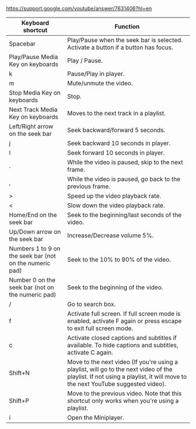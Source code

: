 https://support.google.com/youtube/answer/7631406?hl=en

| Keyboard shortcut                                       | Function                                                                                                                                                                   |
|---------------------------------------------------------|----------------------------------------------------------------------------------------------------------------------------------------------------------------------------|
| Spacebar                                                | Play/Pause when the seek bar is selected. Activate a button if a button has focus.                                                                                         |
| Play/Pause Media Key on keyboards                       | Play / Pause.                                                                                                                                                              |
| k                                                       | Pause/Play in player.                                                                                                                                                      |
| m                                                       | Mute/unmute the video.                                                                                                                                                     |
| Stop Media Key on keyboards                             | Stop.                                                                                                                                                                      |
| Next Track Media Key on keyboards                       | Moves to the next track in a playlist.                                                                                                                                     |
| Left/Right arrow on the seek bar                        | Seek backward/forward 5 seconds.                                                                                                                                           |
| j                                                       | Seek backward 10 seconds in player.                                                                                                                                        |
| l                                                       | Seek forward 10 seconds in player.                                                                                                                                         |
| .                                                       | While the video is paused, skip to the next frame.                                                                                                                         |
| ,                                                       | While the video is paused, go back to the previous frame.                                                                                                                  |
| >                                                       | Speed up the video playback rate.                                                                                                                                          |
| <                                                       | Slow down the video playback rate.                                                                                                                                         |
| Home/End on the seek bar                                | Seek to the beginning/last seconds of the video.                                                                                                                           |
| Up/Down arrow on the seek bar                           | Increase/Decrease volume 5%.                                                                                                                                               |
| Numbers 1 to 9 on the seek bar (not on the numeric pad) | Seek to the 10% to 90% of the video.                                                                                                                                       |
| Number 0 on the seek bar (not on the numeric pad)       | Seek to the beginning of the video.                                                                                                                                        |
| /                                                       | Go to search box.                                                                                                                                                          |
| f                                                       | Activate full screen. If full screen mode is enabled, activate F again or press escape to exit full screen mode.                                                           |
| c                                                       | Activate closed captions and subtitles if available. To hide captions and subtitles, activate C again.                                                                     |
| Shift+N                                                 | Move to the next video (If you're using a playlist, will go to the next video of the playlist. If not using a playlist, it will move to the next YouTube suggested video). |
| Shift+P                                                 | Move to the previous video. Note that this shortcut only works when you're using a playlist.                                                                               |
| i                                                       | Open the Miniplayer.                                                                                                                                                       |
